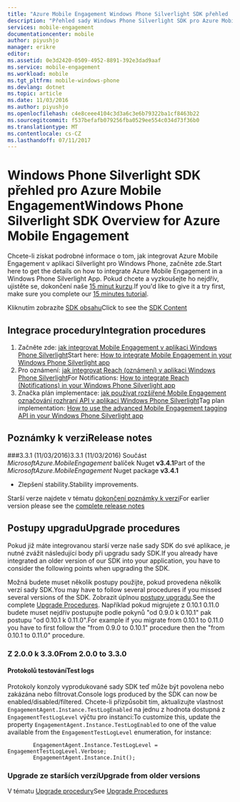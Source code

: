 ```yaml
---
title: "Azure Mobile Engagement Windows Phone Silverlight SDK přehled | Microsoft Docs"
description: "Přehled sady Windows Phone Silverlight SDK pro Azure Mobile Engagement"
services: mobile-engagement
documentationcenter: mobile
author: piyushjo
manager: erikre
editor: 
ms.assetid: 0e3d2420-0509-4952-8891-392e3dad9aaf
ms.service: mobile-engagement
ms.workload: mobile
ms.tgt_pltfrm: mobile-windows-phone
ms.devlang: dotnet
ms.topic: article
ms.date: 11/03/2016
ms.author: piyushjo
ms.openlocfilehash: c4e8ceee4104c3d3a6c3e6b79322ba1cf8463b22
ms.sourcegitcommit: f537befafb079256fba0529ee554c034d73f36b0
ms.translationtype: MT
ms.contentlocale: cs-CZ
ms.lasthandoff: 07/11/2017
---
```

# <a name="windows-phone-silverlight-sdk-overview-for-azure-mobile-engagement"></a><span data-ttu-id="d70cb-103">Windows Phone Silverlight SDK přehled pro Azure Mobile Engagement</span><span class="sxs-lookup"><span data-stu-id="d70cb-103">Windows Phone Silverlight SDK Overview for Azure Mobile Engagement</span></span>
<span data-ttu-id="d70cb-104">Chcete-li získat podrobné informace o tom, jak integrovat Azure Mobile Engagement v aplikaci Silverlight pro Windows Phone, začněte zde.</span><span class="sxs-lookup"><span data-stu-id="d70cb-104">Start here to get the details on how to integrate Azure Mobile Engagement in a Windows Phone Silverlight App.</span></span> <span data-ttu-id="d70cb-105">Pokud chcete a vyzkoušejte ho nejdřív, ujistěte se, dokončení naše [15 minut kurzu](mobile-engagement-windows-phone-get-started.md).</span><span class="sxs-lookup"><span data-stu-id="d70cb-105">If you'd like to give it a try first, make sure you complete our [15 minutes tutorial](mobile-engagement-windows-phone-get-started.md).</span></span>

<span data-ttu-id="d70cb-106">Kliknutím zobrazíte [SDK obsahu](mobile-engagement-windows-phone-sdk-content.md)</span><span class="sxs-lookup"><span data-stu-id="d70cb-106">Click to see the [SDK Content](mobile-engagement-windows-phone-sdk-content.md)</span></span>

## <a name="integration-procedures"></a><span data-ttu-id="d70cb-107">Integrace procedury</span><span class="sxs-lookup"><span data-stu-id="d70cb-107">Integration procedures</span></span>
1. <span data-ttu-id="d70cb-108">Začněte zde: [jak integrovat Mobile Engagement v aplikaci Windows Phone Silverlight](mobile-engagement-windows-phone-integrate-engagement.md)</span><span class="sxs-lookup"><span data-stu-id="d70cb-108">Start here: [How to integrate Mobile Engagement in your Windows Phone Silverlight app](mobile-engagement-windows-phone-integrate-engagement.md)</span></span>
2. <span data-ttu-id="d70cb-109">Pro oznámení: [jak integrovat Reach (oznámení) v aplikaci Windows Phone Silverlight](mobile-engagement-windows-phone-integrate-engagement-reach.md)</span><span class="sxs-lookup"><span data-stu-id="d70cb-109">For Notifications: [How to integrate Reach (Notifications) in your Windows Phone Silverlight app](mobile-engagement-windows-phone-integrate-engagement-reach.md)</span></span>
3. <span data-ttu-id="d70cb-110">Značka plán implementace: [jak používat rozšířené Mobile Engagement označování rozhraní API v aplikaci Windows Phone Silverlight](mobile-engagement-windows-phone-use-engagement-api.md)</span><span class="sxs-lookup"><span data-stu-id="d70cb-110">Tag plan implementation: [How to use the advanced Mobile Engagement tagging API in your Windows Phone Silverlight app](mobile-engagement-windows-phone-use-engagement-api.md)</span></span>

## <a name="release-notes"></a><span data-ttu-id="d70cb-111">Poznámky k verzi</span><span class="sxs-lookup"><span data-stu-id="d70cb-111">Release notes</span></span>
###<a name="331-11032016"></a><span data-ttu-id="d70cb-112">3.3.1 (11/03/2016)</span><span class="sxs-lookup"><span data-stu-id="d70cb-112">3.3.1 (11/03/2016)</span></span>
<span data-ttu-id="d70cb-113">Součást *MicrosoftAzure.MobileEngagement* balíček Nuget **v3.4.1**</span><span class="sxs-lookup"><span data-stu-id="d70cb-113">Part of the *MicrosoftAzure.MobileEngagement* Nuget package **v3.4.1**</span></span>

* <span data-ttu-id="d70cb-114">Zlepšení stability.</span><span class="sxs-lookup"><span data-stu-id="d70cb-114">Stability improvements.</span></span>

<span data-ttu-id="d70cb-115">Starší verze najdete v tématu [dokončení poznámky k verzi](mobile-engagement-windows-phone-release-notes.md)</span><span class="sxs-lookup"><span data-stu-id="d70cb-115">For earlier version please see the [complete release notes](mobile-engagement-windows-phone-release-notes.md)</span></span>

## <a name="upgrade-procedures"></a><span data-ttu-id="d70cb-116">Postupy upgradu</span><span class="sxs-lookup"><span data-stu-id="d70cb-116">Upgrade procedures</span></span>
<span data-ttu-id="d70cb-117">Pokud již máte integrovanou starší verze naše sady SDK do své aplikace, je nutné zvážit následující body při upgradu sady SDK.</span><span class="sxs-lookup"><span data-stu-id="d70cb-117">If you already have integrated an older version of our SDK into your application, you have to consider the following points when upgrading the SDK.</span></span>

<span data-ttu-id="d70cb-118">Možná budete muset několik postupy použijte, pokud provedena několik verzí sady SDK.</span><span class="sxs-lookup"><span data-stu-id="d70cb-118">You may have to follow several procedures if you missed several versions of the SDK.</span></span> <span data-ttu-id="d70cb-119">Zobrazit úplnou [postupy upgradu](mobile-engagement-windows-phone-upgrade-procedure.md).</span><span class="sxs-lookup"><span data-stu-id="d70cb-119">See the complete [Upgrade Procedures](mobile-engagement-windows-phone-upgrade-procedure.md).</span></span> <span data-ttu-id="d70cb-120">Například pokud migrujete z 0.10.1 0.11.0 budete muset nejdřív postupujte podle pokynů "od 0.9.0 k 0.10.1" pak postupu "od 0.10.1 k 0.11.0".</span><span class="sxs-lookup"><span data-stu-id="d70cb-120">For example if you migrate from 0.10.1 to 0.11.0 you have to first follow the "from 0.9.0 to 0.10.1" procedure then the "from 0.10.1 to 0.11.0" procedure.</span></span>

### <a name="from-200-to-330"></a><span data-ttu-id="d70cb-121">Z 2.0.0 k 3.3.0</span><span class="sxs-lookup"><span data-stu-id="d70cb-121">From 2.0.0 to 3.3.0</span></span>
#### <a name="test-logs"></a><span data-ttu-id="d70cb-122">Protokolů testování</span><span class="sxs-lookup"><span data-stu-id="d70cb-122">Test logs</span></span>
<span data-ttu-id="d70cb-123">Protokoly konzoly vyprodukované sady SDK teď může být povolena nebo zakázána nebo filtrovat.</span><span class="sxs-lookup"><span data-stu-id="d70cb-123">Console logs produced by the SDK can now be enabled/disabled/filtered.</span></span> <span data-ttu-id="d70cb-124">Chcete-li přizpůsobit tím, aktualizujte vlastnost `EngagementAgent.Instance.TestLogEnabled` na jednu z hodnota dostupná z `EngagementTestLogLevel` výčtu pro instanci:</span><span class="sxs-lookup"><span data-stu-id="d70cb-124">To customize this, update the property `EngagementAgent.Instance.TestLogEnabled` to one of the value available from the `EngagementTestLogLevel` enumeration, for instance:</span></span>

            EngagementAgent.Instance.TestLogLevel = EngagementTestLogLevel.Verbose;
            EngagementAgent.Instance.Init();

### <a name="upgrade-from-older-versions"></a><span data-ttu-id="d70cb-125">Upgrade ze starších verzí</span><span class="sxs-lookup"><span data-stu-id="d70cb-125">Upgrade from older versions</span></span>
<span data-ttu-id="d70cb-126">V tématu [Upgrade procedury](mobile-engagement-windows-phone-upgrade-procedure.md)</span><span class="sxs-lookup"><span data-stu-id="d70cb-126">See [Upgrade Procedures](mobile-engagement-windows-phone-upgrade-procedure.md)</span></span>

